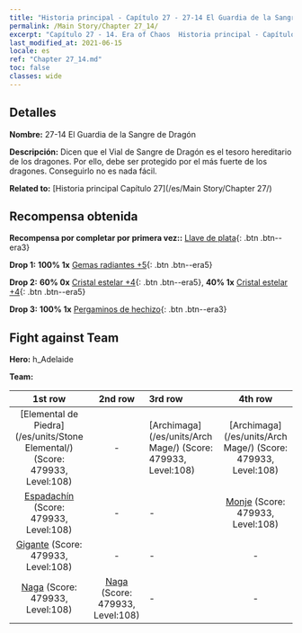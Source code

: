 ```yaml
---
title: "Historia principal - Capítulo 27 - 27-14 El Guardia de la Sangre de Dragón"
permalink: /Main Story/Chapter 27_14/
excerpt: "Capítulo 27 - 14. Era of Chaos  Historia principal - Capítulo 27_14. 27-14 El Guardia de la Sangre de Dragón"
last_modified_at: 2021-06-15
locale: es
ref: "Chapter 27_14.md"
toc: false
classes: wide
---
```


## Detalles

 **Nombre:** 27-14 El Guardia de la Sangre de Dragón

 **Descripción:** Dicen que el Vial de Sangre de Dragón es el tesoro hereditario de los dragones. Por ello, debe ser protegido por el más fuerte de los dragones. Conseguirlo no es nada fácil.

 **Related to:** [Historia principal Capítulo 27](/es/Main Story/Chapter 27/)

## Recompensa obtenida

 **Recompensa por completar por primera vez::** [Llave de plata](/ItemsES/con_693/){: .btn .btn--era3}

 **Drop 1:** **100% 1x** [Gemas radiantes +5](/ItemsES/mat_100/){: .btn .btn--era5}

 **Drop 2:** **60% 0x** [Cristal estelar +4](/ItemsES/mat_94/){: .btn .btn--era5}, **40% 1x** [Cristal estelar +4](/ItemsES/mat_94/){: .btn .btn--era5}

 **Drop 3:** **100% 1x** [Pergaminos de hechizo](/ItemsES/con_694/){: .btn .btn--era3}


## Fight against Team
 **Hero:** h_Adelaide

 **Team:**


  | 1st row | 2nd row | 3rd row | 4th row |
  |:----:|:----:|:----|:----:|
  | [Elemental de Piedra](/es/units/Stone Elemental/) (Score: 479933, Level:108)  | - | [Archimaga](/es/units/Arch Mage/) (Score: 479933, Level:108)  | [Archimaga](/es/units/Arch Mage/) (Score: 479933, Level:108)  |
  | [Espadachín](/es/units/Swordsman/) (Score: 479933, Level:108)  | - | - | [Monje](/es/units/Monk/) (Score: 479933, Level:108)  |
  | [Gigante](/es/units/Giant/) (Score: 479933, Level:108)  | - | - | - |
  | [Naga](/es/units/Naga/) (Score: 479933, Level:108)  | [Naga](/es/units/Naga/) (Score: 479933, Level:108)  | - | - |


